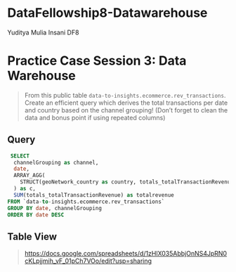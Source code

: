 # DataFellowship8-Datawarehouse
Yuditya Mulia Insani DF8  

# Practice Case Session 3: Data Warehouse
>From this public table `data-to-insights.ecommerce.rev_transactions`. Create an efficient query which
derives the total transactions per date and country based on the channel grouping! (Don’t forget to
clean the data and bonus point if using repeated columns)

## Query
```sql
 SELECT 
  channelGrouping as channel,
  date,
  ARRAY_AGG(
    STRUCT(geoNetwork_country as country, totals_totalTransactionRevenue as transaction_amount)
  ) as c,
  SUM(totals_totalTransactionRevenue) as totalrevenue
FROM `data-to-insights.ecommerce.rev_transactions`
GROUP BY date, channelGrouping
ORDER BY date DESC
```

## Table View
>https://docs.google.com/spreadsheets/d/1zHlX035AbbjOnNS4JpRN0cKLpjjmih_vF_01pCh7VOo/edit?usp=sharing
